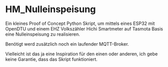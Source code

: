 # HM_Nulleinspeisung

Ein kleines Proof of Concept Python Skript, um mittels eines ESP32 mit OpenDTU und einem EHZ Volkszähler Hichi Smartmeter auf Tasmota Basis eine Nulleinspeisung zu realisieren. 

Benötigt werd zusätzlich noch ein laufender MQTT-Broker.

Vielleicht ist das ja eine Inspiration für den einen oder anderen, ich gebe keine Garantie, dass das Skript funktioniert.
